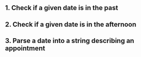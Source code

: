 ## 1. Check if a given date is in the past

## 2. Check if a given date is in the afternoon

## 3. Parse a date into a string describing an appointment
